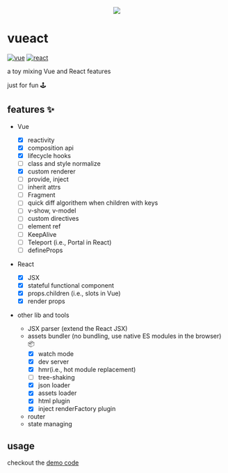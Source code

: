 <p align="center">
  <img src="https://cdn.jsdelivr.net/gh/b2ns/vueact/assets/logo.png">
</p>

# vueact

[![vue](https://shields.io/badge/vue-35495E?logo=vuedotjs&style=flat)](https://github.com/vuejs/core)
[![react](https://shields.io/badge/react-black?logo=react&style=flat)](https://github.com/facebook/react/)

a toy mixing Vue and React features

just for fun 🕹️

## features ✨

- Vue
  - [x] reactivity
  - [x] composition api
  - [x] lifecycle hooks
  - [ ] class and style normalize
  - [x] custom renderer
  - [ ] provide, inject
  - [ ] inherit attrs
  - [ ] Fragment
  - [ ] quick diff algorithem when children with keys
  - [ ] v-show, v-model
  - [ ] custom directives
  - [ ] element ref
  - [ ] KeepAlive
  - [ ] Teleport (i.e., Portal in React)
  - [ ] defineProps
- React
  - [x] JSX
  - [x] stateful functional component
  - [x] props.children (i.e., slots in Vue)
  - [x] render props
- other lib and tools

  - JSX parser (extend the React JSX)
  - assets bundler (no bundling, use native ES modules in the browser) 📦
    - [x] watch mode
    - [x] dev server
    - [x] hmr(i.e., hot module replacement)
    - [ ] tree-shaking
    - [x] json loader
    - [x] assets loader
    - [x] html plugin
    - [x] inject renderFactory plugin
  - router
  - state managing

## usage

checkout the [demo code](apps/demo/)
